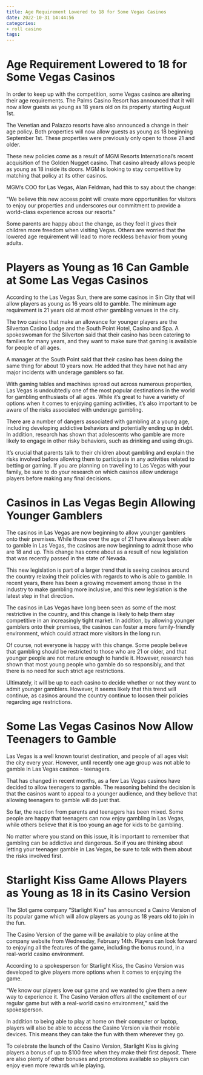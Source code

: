 ```yaml
---
title: Age Requirement Lowered to 18 for Some Vegas Casinos
date: 2022-10-31 14:44:56
categories:
- roll casino
tags:
---
```



#  Age Requirement Lowered to 18 for Some Vegas Casinos

In order to keep up with the competition, some Vegas casinos are altering their age requirements. The Palms Casino Resort has announced that it will now allow guests as young as 18 years old on its property starting August 1st.

The Venetian and Palazzo resorts have also announced a change in their age policy. Both properties will now allow guests as young as 18 beginning September 1st. These properties were previously only open to those 21 and older.

These new policies come as a result of MGM Resorts International’s recent acquisition of the Golden Nugget casino. That casino already allows people as young as 18 inside its doors. MGM is looking to stay competitive by matching that policy at its other casinos.

MGM’s COO for Las Vegas, Alan Feldman, had this to say about the change:

"We believe this new access point will create more opportunities for visitors to enjoy our properties and underscores our commitment to provide a world-class experience across our resorts."

Some parents are happy about the change, as they feel it gives their children more freedom when visiting Vegas. Others are worried that the lowered age requirement will lead to more reckless behavior from young adults.

#  Players as Young as 16 Can Gamble at Some Las Vegas Casinos

According to the Las Vegas Sun, there are some casinos in Sin City that will allow players as young as 16 years old to gamble. The minimum age requirement is 21 years old at most other gambling venues in the city.

The two casinos that make an allowance for younger players are the Silverton Casino Lodge and the South Point Hotel, Casino and Spa. A spokeswoman for the Silverton said that their casino has been catering to families for many years, and they want to make sure that gaming is available for people of all ages.

A manager at the South Point said that their casino has been doing the same thing for about 10 years now. He added that they have not had any major incidents with underage gamblers so far.

With gaming tables and machines spread out across numerous properties, Las Vegas is undoubtedly one of the most popular destinations in the world for gambling enthusiasts of all ages. While it’s great to have a variety of options when it comes to enjoying gaming activities, it’s also important to be aware of the risks associated with underage gambling.

There are a number of dangers associated with gambling at a young age, including developing addictive behaviors and potentially ending up in debt. In addition, research has shown that adolescents who gamble are more likely to engage in other risky behaviors, such as drinking and using drugs.

It’s crucial that parents talk to their children about gambling and explain the risks involved before allowing them to participate in any activities related to betting or gaming. If you are planning on travelling to Las Vegas with your family, be sure to do your research on which casinos allow underage players before making any final decisions.

#  Casinos in Las Vegas Begin Allowing Younger Gamblers

The casinos in Las Vegas are now beginning to allow younger gamblers onto their premises. While those over the age of 21 have always been able to gamble in Las Vegas, the casinos are now beginning to admit those who are 18 and up. This change has come about as a result of new legislation that was recently passed in the state of Nevada.

This new legislation is part of a larger trend that is seeing casinos around the country relaxing their policies with regards to who is able to gamble. In recent years, there has been a growing movement among those in the industry to make gambling more inclusive, and this new legislation is the latest step in that direction.

The casinos in Las Vegas have long been seen as some of the most restrictive in the country, and this change is likely to help them stay competitive in an increasingly tight market. In addition, by allowing younger gamblers onto their premises, the casinos can foster a more family-friendly environment, which could attract more visitors in the long run.

Of course, not everyone is happy with this change. Some people believe that gambling should be restricted to those who are 21 or older, and that younger people are not mature enough to handle it. However, research has shown that most young people who gamble do so responsibly, and that there is no need for such strict age restrictions.

Ultimately, it will be up to each casino to decide whether or not they want to admit younger gamblers. However, it seems likely that this trend will continue, as casinos around the country continue to loosen their policies regarding age restrictions.

#  Some Las Vegas Casinos Now Allow Teenagers to Gamble

Las Vegas is a well known tourist destination, and people of all ages visit the city every year. However, until recently one age group was not able to gamble in Las Vegas casinos - teenagers.

That has changed in recent months, as a few Las Vegas casinos have decided to allow teenagers to gamble. The reasoning behind the decision is that the casinos want to appeal to a younger audience, and they believe that allowing teenagers to gamble will do just that.

So far, the reaction from parents and teenagers has been mixed. Some people are happy that teenagers can now enjoy gambling in Las Vegas, while others believe that it is too young an age for kids to be gambling.

No matter where you stand on this issue, it is important to remember that gambling can be addictive and dangerous. So if you are thinking about letting your teenager gamble in Las Vegas, be sure to talk with them about the risks involved first.

#  Starlight Kiss Game Allows Players as Young as 18 in its Casino Version

The Slot game company “Starlight Kiss” has announced a Casino Version of its popular game which will allow players as young as 18 years old to join in the fun.

The Casino Version of the game will be available to play online at the company website from Wednesday, February 14th. Players can look forward to enjoying all the features of the game, including the bonus round, in a real-world casino environment.

According to a spokesperson for Starlight Kiss, the Casino Version was developed to give players more options when it comes to enjoying the game.

“We know our players love our game and we wanted to give them a new way to experience it. The Casino Version offers all the excitement of our regular game but with a real-world casino environment,” said the spokesperson.

In addition to being able to play at home on their computer or laptop, players will also be able to access the Casino Version via their mobile devices. This means they can take the fun with them wherever they go.

To celebrate the launch of the Casino Version, Starlight Kiss is giving players a bonus of up to $100 free when they make their first deposit. There are also plenty of other bonuses and promotions available so players can enjoy even more rewards while playing.